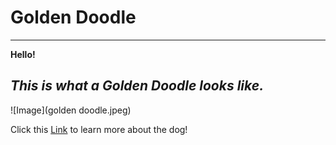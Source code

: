 # Golden Doodle
---
**Hello!**
## *This is what a Golden Doodle looks like.*
![Image](golden doodle.jpeg)




Click this [Link](https://www.dailypaws.com/dogs-puppies/dog-breeds/goldendoodle)	to learn more about the dog!

